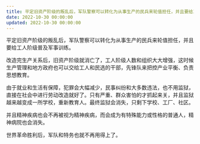 ```yaml
---
title: 平定旧资产阶级的叛乱后，军队警察可以转化为从事生产的民兵来轮值担任，并且要给工人阶级普及军事训练。
date: 2022-10-30 00:00:00
updated: 2022-10-30 00:00:00
---
```


平定旧资产阶级的叛乱后，军队警察可以转化为从事生产的民兵来轮值担任，并且要给工人阶级普及军事训练。

改造完生产关系后，旧资产阶级就消亡了，工人阶级人数和组织大大增强，这时候生产管理和地方政府也可以交给工人和民选的干部，先锋队来把控产业平衡、负责思想教育。

由于就业和生活有保障，犯罪会大幅减少，民事纠纷和大多数违法，也不用监狱，直接在社会中进行劳动改造就好了。只有严重、群众害怕的才抓起来关，并且监狱越来越变成一所学校，重新教育人。最终监狱会消失，只剩下学校、工厂、社区。

并且精神疾病也会不再被视为精神疾病，而会成为有特殊能力或性格的普通人，精神病院也会消失。

世界革命胜利后，军队和特务也就不再用得上了。
